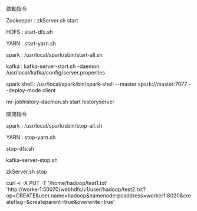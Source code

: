 啟動指令

Zookeeper : zkServer.sh start

HDFS : start-dfs.sh

YARN : start-yarn.sh

spark : /usr/local/spark/sbin/start-all.sh

kafka : kafka-server-start.sh -daemon /usr/local/kafka/config/server.properties

spark shell : /usr/local/spark/bin/spark-shell --master spark://master:7077 --deploy-mode client

mr-jobhistory-daemon.sh start historyserver

關閉指令

spark : /usr/local/spark/sbin/stop-all.sh

YARN : stop-yarn.sh

stop-dfs.sh

kafka-server-stop.sh

zkServer.sh stop



curl -i -X PUT -T '/home/hadoop/test1.txt'
'http://worker1:50070/webhdfs/v1/user/hadoop/test2.txt?op=CREATE&user.name=hadoop&namenoderpcaddress=worker1:8020&createflag=&createparent=true&overwrite=true'